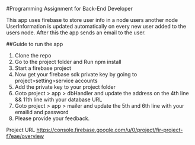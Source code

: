 #Programming Assignment for Back-End Developer


This app uses firebase to store user info in a node users
another node UserInformation is updated automatically on every
new user added to the users node.
After this the app sends an email to the user.

##Guide to run the app

1. Clone the repo
2. Go to the project folder and Run npm install
3. Start a firebase project
4. Now get your firebase sdk private key by going to project>setting>service accounts
5. Add the private key to your project folder
6. Goto project > app > dbHandler and update the address on the 4th line && 11th line with your database URL
7. Goto project > app > mailer and update the 5th and 6th line with your emailid and password
8. Please provide your feedback.

Project URL https://console.firebase.google.com/u/0/project/fir-project-f7eae/overview
